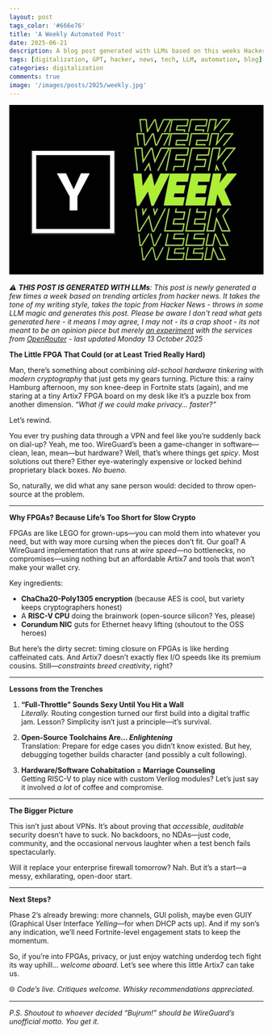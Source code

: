 ```yaml
---
layout: post
tags_color: '#666e76'
title: 'A Weekly Automated Post'
date: 2025-06-21
description: A blog post generated with LLMs based on this weeks Hacker News
tags: [digitalization, GPT, hacker, news, tech, LLM, automation, blog]
categories: digitalization
comments: true
image: '/images/posts/2025/weekly.jpg'
---
```

![](/images/posts/2025/weekly.jpg)

_⚠️ **THIS POST IS GENERATED WITH LLMs**: This post is newly generated a few times a week based on trending articles from hacker news. It takes the tone of my writing style, takes the topic from Hacker News - throws in some LLM magic and generates this post. Please be aware I don't read what gets generated here - it means I may agree, I may not - its a crap shoot - its not meant to be an opinion piece but merely [an experiment](https://github.com/clintjb/Weekly-Post) with the services from [OpenRouter](https://openrouter.ai) - last updated Monday 13 October 2025_



**The Little FPGA That Could (or at Least Tried Really Hard)**  

Man, there’s something about combining *old-school hardware tinkering* with *modern cryptography* that just gets my gears turning. Picture this: a rainy Hamburg afternoon, my son knee-deep in Fortnite stats (again), and me staring at a tiny Artix7 FPGA board on my desk like it’s a puzzle box from another dimension. *“What if we could make privacy… *faster*?”*  

Let’s rewind.  

You ever try pushing data through a VPN and feel like you’re suddenly back on dial-up? Yeah, me too. WireGuard’s been a game-changer in software—clean, lean, mean—but hardware? Well, that’s where things get *spicy*. Most solutions out there? Either eye-wateringly expensive or locked behind proprietary black boxes. *No bueno.*  

So, naturally, we did what any sane person would: decided to throw open-source at the problem.  

---  

**Why FPGAs? Because Life’s Too Short for Slow Crypto**  

FPGAs are like LEGO for grown-ups—you can mold them into whatever you need, but with way more cursing when the pieces don’t fit. Our goal? A WireGuard implementation that runs at *wire speed*—no bottlenecks, no compromises—using nothing but an affordable Artix7 and tools that won’t make your wallet cry.  

Key ingredients:  
- **ChaCha20-Poly1305 encryption** (because AES is cool, but variety keeps cryptographers honest)  
- A **RISC-V CPU** doing the brainwork (open-source silicon? Yes, please)  
- **Corundum NIC** guts for Ethernet heavy lifting (shoutout to the OSS heroes)  

But here’s the dirty secret: timing closure on FPGAs is like herding caffeinated cats. And Artix7 doesn’t exactly flex I/O speeds like its premium cousins. Still—*constraints breed creativity*, right?  

---  

**Lessons from the Trenches**  

1. **“Full-Throttle” Sounds Sexy Until You Hit a Wall**  
   *Literally.* Routing congestion turned our first build into a digital traffic jam. Lesson? Simplicity isn’t just a principle—it’s survival.  

2. **Open-Source Toolchains Are… *Enlightening***  
   Translation: Prepare for edge cases you didn’t know existed. But hey, debugging together builds character (and possibly a cult following).  

3. **Hardware/Software Cohabitation = Marriage Counseling**  
   Getting RISC-V to play nice with custom Verilog modules? Let’s just say it involved *a lot* of coffee and compromise.  

---  

**The Bigger Picture**  

This isn’t just about VPNs. It’s about proving that *accessible*, *auditable* security doesn’t have to suck. No backdoors, no NDAs—just code, community, and the occasional nervous laughter when a test bench fails spectacularly.  

Will it replace your enterprise firewall tomorrow? Nah. But it’s a start—a messy, exhilarating, open-door start.  

---  

**Next Steps?**  

Phase 2’s already brewing: more channels, GUI polish, maybe even GUIY (Graphical User Interface *Yelling*—for when DHCP acts up). And if my son’s any indication, we’ll need Fortnite-level engagement stats to keep the momentum.  

So, if you’re into FPGAs, privacy, or just enjoy watching underdog tech fight its way uphill… *welcome aboard*. Let’s see where this little Artix7 can take us.  

🌐 *Code’s live. Critiques welcome. Whisky recommendations appreciated.*  

---  

*P.S. Shoutout to whoever decided “Bujrum!” should be WireGuard’s unofficial motto. You get it.*  